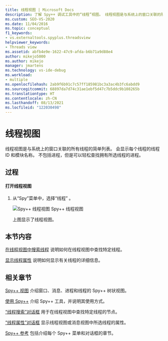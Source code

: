 ```yaml
---
title: 线程视图 | Microsoft Docs
description: 了解 Spy++ 调试工具中的“线程”视图。 线程视图是与系统上的窗口关联的所有线程的简单列表。
ms.custom: SEO-VS-2020
ms.date: 11/04/2016
ms.topic: conceptual
f1_keywords:
- vs.externaltools.spyplus.threadsview
helpviewer_keywords:
- Threads view
ms.assetid: abfb4e9e-1622-47c9-afda-b6b71a9d88e4
author: mikejo5000
ms.author: mikejo
manager: jmartens
ms.technology: vs-ide-debug
ms.workload:
- multiple
ms.openlocfilehash: 2ab9f6b91c7c57ff185981bc3a3ac4b3fc6abdd9
ms.sourcegitcommit: 68897da7d74c31ae1ebf5d47c7b5ddc9b108265b
ms.translationtype: HT
ms.contentlocale: zh-CN
ms.lasthandoff: 08/13/2021
ms.locfileid: "122030498"
---
```

# <a name="threads-view"></a>线程视图
线程视图是与系统上的窗口关联的所有线程的简单列表。 会显示每个线程的线程 ID 和模块名称。 不包括进程，但是可以轻松查找拥有所选线程的进程。

## <a name="procedures"></a>过程

#### <a name="to-open-the-threads-view"></a>打开线程视图

1. 从“Spy”菜单中，选择“线程” 。

   ![Spy++ 线程视图](../debugger/media/spy--_threads.png "Spy++_Threads") Spy++ 线程视图

   上图显示了线程视图。

## <a name="in-this-section"></a>本节内容
 [在线程视图中搜索线程](../debugger/how-to-search-for-a-thread-in-threads-view.md) 说明如何在线程视图中查找特定线程。

 [显示线程属性](../debugger/how-to-display-thread-properties.md) 说明如何显示有关线程的详细信息。

## <a name="related-sections"></a>相关章节
 [Spy++ 视图](../debugger/spy-increment-views.md) 介绍窗口、消息、进程和线程的 Spy++ 树状视图。

 [使用 Spy++](../debugger/using-spy-increment.md) 介绍 Spy++ 工具，并说明其使用方式。

 [“线程搜索”对话框](../debugger/thread-search-dialog-box.md) 用于在线程视图中查找特定线程的节点。

 [“线程属性”对话框](../debugger/message-properties-dialog-box.md) 显示线程视图或消息视图中所选线程的属性。

 [Spy++ 参考](../debugger/spy-increment-reference.md) 包括介绍每个 Spy++ 菜单和对话框的章节。